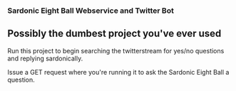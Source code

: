 ### Sardonic Eight Ball Webservice and Twitter Bot ###

## Possibly the dumbest project you've ever used ##

Run this project to begin searching the twitterstream for yes/no questions and replying sardonically.

Issue a GET request where you're running it to ask the Sardonic Eight Ball a question.
